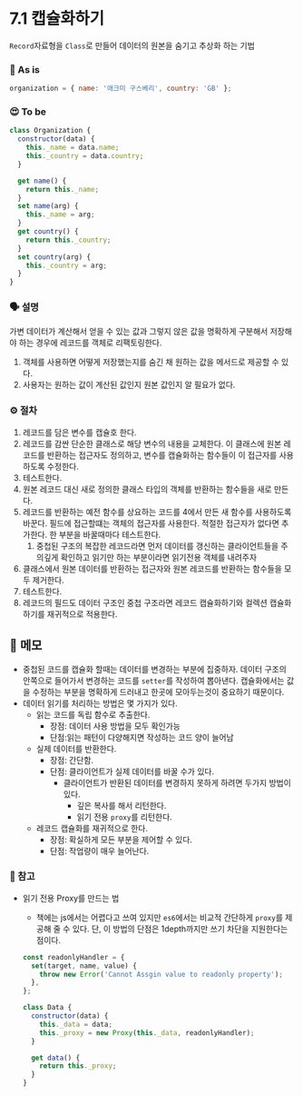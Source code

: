 # 7.1 캡슐화하기

`Record`자료형을 `Class`로 만들어 데이터의 원본을 숨기고 추상화 하는 기법

### 🧐 As is

```js
organization = { name: '애크미 구스베리', country: 'GB' };
```

### 😍 To be

```js
class Organization {
  constructor(data) {
    this._name = data.name;
    this._country = data.country;
  }

  get name() {
    return this._name;
  }
  set name(arg) {
    this._name = arg;
  }
  get country() {
    return this._country;
  }
  set country(arg) {
    this._country = arg;
  }
}
```

### 🗣 설명

가변 데이터가 계산해서 얻을 수 있는 값과 그렇지 않은 값을 명확하게 구분해서 저장해야 하는 경우에 레코드를 객체로 리팩토링한다.

1. 객체를 사용하면 어떻게 저장했는지를 숨긴 채 원하는 값을 메서드로 제공할 수 있다.
2. 사용자는 원하는 값이 계산된 값인지 원본 값인지 알 필요가 없다.

### ⚙️ 절차

1. 레코드를 담은 변수를 캡슐호 한다.
2. 레코드를 감싼 단순한 클래스로 해당 변수의 내용을 교체한다. 이 클래스에 원본 레코드를 반환하는 접근자도 정의하고, 변수를 캡슐화하는 함수들이 이 접근자를 사용하도록 수정한다.
3. 테스트한다.
4. 원본 레코드 대신 새로 정의한 클래스 타입의 객체를 반환하는 함수들을 새로 만든다.
5. 레코드를 반환하는 예전 함수를 상요하는 코드를 4에서 만든 새 함수를 사용하도록 바꾼다. 필드에 접근할떄는 객체의 접근자를 사용한다. 적절한 접근자가 없다면 추가한다. 한 부분을 바꿀때마다 테스트한다.
   1. 중첩된 구조의 복잡한 레코드라면 먼저 데이터를 갱신하는 클라이언트들을 주의깊게 확인하고 읽기만 하는 부분이라면 읽기전용 객체를 내려주자
6. 클래스에서 원본 데이터를 반환하는 접근자와 원본 레코드를 반환하는 함수들을 모두 제거한다.
7. 테스트한다.
8. 레코드의 필드도 데이터 구조인 중첩 구조라면 레코드 캡슐화하기와 컬렉션 캡슐화하기를 재귀적으로 적용한다.

## 📝 메모

- 중첩된 코드를 캡슐화 할때는 데이터를 변경하는 부분에 집중하자. 데이터 구조의 안쪽으로 들어가서 변경하는 코드를 `setter`를 작성하여 뽑아낸다. 캡슐화에서는 값을 수정하는 부분을 명확하게 드러내고 한곳에 모아두는것이 중요하기 때문이다.
- 데이터 읽기를 처리하는 방법은 몇 가지가 있다.
  - 읽는 코드를 독립 함수로 추출한다.
    - 장점: 데이터 사용 방법을 모두 확인가능
    - 단점:읽는 패턴이 다양해지면 작성하는 코드 양이 늘어남
  - 실제 데이터를 반환한다.
    - 장점: 간단함.
    - 단점: 클라이언트가 실제 데이터를 바꿀 수가 있다.
      - 클라이언트가 반환된 데이터를 변경하지 못하게 하려면 두가지 방법이 있다.
        - 깊은 복사를 해서 리턴한다.
        - 읽기 전용 `proxy`를 리턴한다.
  - 레코드 캡슐화를 재귀적으로 한다.
    - 장점: 확실하게 모든 부분을 제어할 수 있다.
    - 단점: 작업량이 매우 늘어난다.

### 📖 참고

- 읽기 전용 Proxy를 만드는 법

  - 책에는 js에서는 어렵다고 쓰여 있지만 `es6`에서는 비교적 간단하게 `proxy`를 제공해 줄 수 있다. 단, 이 방법의 단점은 1depth까지만 쓰기 차단을 지원한다는 점이다.

  ```jsx
  const readonlyHandler = {
    set(target, name, value) {
      throw new Error('Cannot Assgin value to readonly property');
    },
  };

  class Data {
    constructor(data) {
      this._data = data;
      this._proxy = new Proxy(this._data, readonlyHandler);
    }

    get data() {
      return this._proxy;
    }
  }
  ```
